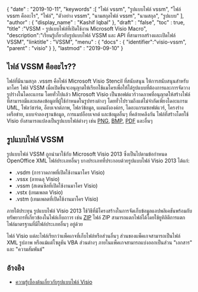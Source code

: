 {
  "date" : "2019-10-11",
  "keywords" :[ "ไฟล์ vssm", "รูปแบบไฟล์ vssm", "ไฟล์ vssm คืออะไร", "ไฟล์", "ตัวอย่าง vssm", "นามสกุลไฟล์ vssm", "นามสกุล", "รูปแบบ" ],
  "author" : {
    "display_name" : "Kashif Iqbal"
},
  "draft" : "false",
  "toc" : true,
  "title" :"VSSM - รูปแบบไฟล์ที่เปิดใช้งาน Microsoft Visio Macro",
  "description":"เรียนรู้เกี่ยวกับรูปแบบไฟล์ VSSM และ API ที่สามารถสร้างและเปิดไฟล์ VSSM",
  "linktitle" : "VSSM",
  "menu" : {
    "docs" : {
	  "identifier":"visio-vssm",
      "parent" : "visio"
}
},
  "lastmod" : "2019-09-10"
}

## ไฟล์ VSSM คืออะไร??

ไฟล์ที่มีนามสกุล .vssm คือไฟล์ Microsoft Visio Stencil ที่สนับสนุน ให้การสนับสนุนสำหรับมาโคร ไฟล์ VSSM เมื่อเปิดขึ้นจะอนุญาตให้เรียกใช้แมโครเพื่อให้ได้รูปแบบที่ต้องการและการจัดวางรูปร่างในไดอะแกรม โดยทั่วไปแล้ว Microsoft Visio เป็นซอฟต์แวร์วาดภาพที่อนุญาตให้สร้างไฟล์ที่สามารถมีและแสดงข้อมูลที่ผู้ใช้กำหนดในรูปทรงต่างๆ โดยทั่วไปรวมถึงแต่ไม่จำกัดเพียงไดอะแกรม UML, โฟลว์ชาร์ต, อ็อบเจกต์ภาพ, โฟลว์ข้อมูล, แผนผังองค์กร, ไดอะแกรมซอฟต์แวร์, โครงร่างเครือข่าย, แบบจำลองฐานข้อมูล, การแมปอ็อบเจกต์ และข้อมูลอื่นๆ ที่คล้ายคลึงกัน ไฟล์ที่สร้างโดยใช้ Visio ยังสามารถแปลงเป็นรูปแบบไฟล์ต่างๆ เช่น [PNG](/th/image/png/), [BMP](/th/image/bmp/), [PDF](/th/pdf/) และอื่นๆ

## รูปแบบไฟล์ VSSM

รูปแบบไฟล์ VSSM ถูกนำมาใช้กับ Microsoft Visio 2013 ซึ่งเป็นไปตามข้อกำหนด OpenOffice XML ไฟล์ประเภทอื่นๆ บางประเภทที่ประกอบด้วยรูปแบบไฟล์ Visio 2013 ได้แก่:

* .vsdm (การวาดภาพที่เปิดใช้งานมาโคร Visio)
* .vssx (ลายฉลุ Visio)
* .vssm (สเตนซิลที่เปิดใช้งานมาโคร Visio)
* .vstx (เทมเพลต Visio)
* .vstm (เทมเพลตที่เปิดใช้งานมาโคร Visio)

ภายใต้ประทุน รูปแบบไฟล์ Visio 2013 ใช้วิธีที่มีโครงสร้างในการจัดเก็บข้อมูลแอปพลิเคชันพร้อมกับทรัพยากรที่เกี่ยวข้องในไฟล์เก็บถาวร เช่น [ZIP](/th/compression/zip/) ไฟล์ ZIP สามารถแตกไฟล์ได้โดยใช้ยูทิลิตีการแตกไฟล์มาตรฐานที่มีไฟล์ประเภทอื่นๆ อยู่ด้วย

ไฟล์ Visio แต่ละไฟล์เรียกว่าแพ็คเกจที่เก็บไฟล์หรือส่วนอื่นๆ ส่วนของแพ็คเกจสามารถเป็นไฟล์ XML รูปภาพ หรือแม้แต่โซลูชัน VBA ส่วนต่างๆ ภายในแพ็คเกจสามารถแบ่งออกเป็นส่วน "เอกสาร" และ "ความสัมพันธ์"

## อ้างอิง ##

* [ความรู้เบื้องต้นเกี่ยวกับรูปแบบไฟล์ Visio](https://learn.microsoft.com/en-us/office/client-developer/visio/introduction-to-the-visio-file-formatvsdx)

